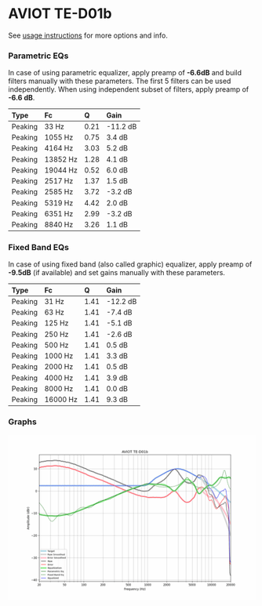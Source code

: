 # AVIOT TE-D01b
See [usage instructions](https://github.com/jaakkopasanen/AutoEq#usage) for more options and info.

### Parametric EQs
In case of using parametric equalizer, apply preamp of **-6.6dB** and build filters manually
with these parameters. The first 5 filters can be used independently.
When using independent subset of filters, apply preamp of **-6.6 dB**.

| Type    | Fc       |    Q | Gain     |
|:--------|:---------|:-----|:---------|
| Peaking | 33 Hz    | 0.21 | -11.2 dB |
| Peaking | 1055 Hz  | 0.75 | 3.4 dB   |
| Peaking | 4164 Hz  | 3.03 | 5.2 dB   |
| Peaking | 13852 Hz | 1.28 | 4.1 dB   |
| Peaking | 19044 Hz | 0.52 | 6.0 dB   |
| Peaking | 2517 Hz  | 1.37 | 1.5 dB   |
| Peaking | 2585 Hz  | 3.72 | -3.2 dB  |
| Peaking | 5319 Hz  | 4.42 | 2.0 dB   |
| Peaking | 6351 Hz  | 2.99 | -3.2 dB  |
| Peaking | 8840 Hz  | 3.26 | 1.1 dB   |

### Fixed Band EQs
In case of using fixed band (also called graphic) equalizer, apply preamp of **-9.5dB**
(if available) and set gains manually with these parameters.

| Type    | Fc       |    Q | Gain     |
|:--------|:---------|:-----|:---------|
| Peaking | 31 Hz    | 1.41 | -12.2 dB |
| Peaking | 63 Hz    | 1.41 | -7.4 dB  |
| Peaking | 125 Hz   | 1.41 | -5.1 dB  |
| Peaking | 250 Hz   | 1.41 | -2.6 dB  |
| Peaking | 500 Hz   | 1.41 | 0.5 dB   |
| Peaking | 1000 Hz  | 1.41 | 3.3 dB   |
| Peaking | 2000 Hz  | 1.41 | 0.5 dB   |
| Peaking | 4000 Hz  | 1.41 | 3.9 dB   |
| Peaking | 8000 Hz  | 1.41 | 0.0 dB   |
| Peaking | 16000 Hz | 1.41 | 9.3 dB   |

### Graphs
![](./AVIOT%20TE-D01b.png)